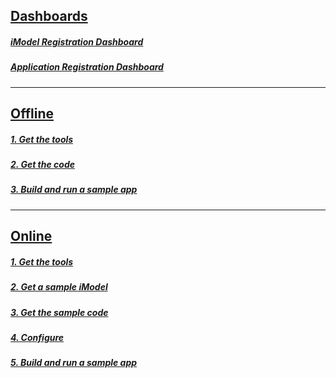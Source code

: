 ## [Dashboards](/getting-started/registration-dashboard?tab=1)

##### [iModel Registration Dashboard](/getting-started/registration-dashboard?tab=1)
##### [Application Registration Dashboard](/getting-started/registration-dashboard?tab=0)

---
## [Offline](./offline-quickstart.md)
##### [1. Get the tools](./offline-quickstart.md#1-get-the-tools)
##### [2. Get the code](./offline-quickstart.md#2-get-the-code)
##### [3. Build and run a sample app](./offline-quickstar.md#3-build-and-run-a-sample-app)

---
## [Online](./online-quickstart.md)
##### [1. Get the tools](./online-quickstart.md#1-get-the-tools)
##### [2. Get a sample iModel](./online-quickstart.md#2-get-a-sample-imodel)
##### [3. Get the sample code](./online-quickstart.md#3-get-the-sample-code)
##### [4. Configure](./online-quickstart.md#4-configure)
##### [5. Build and run a sample app](./online-quickstart.md#5-build-and-run-a-sample-app)
